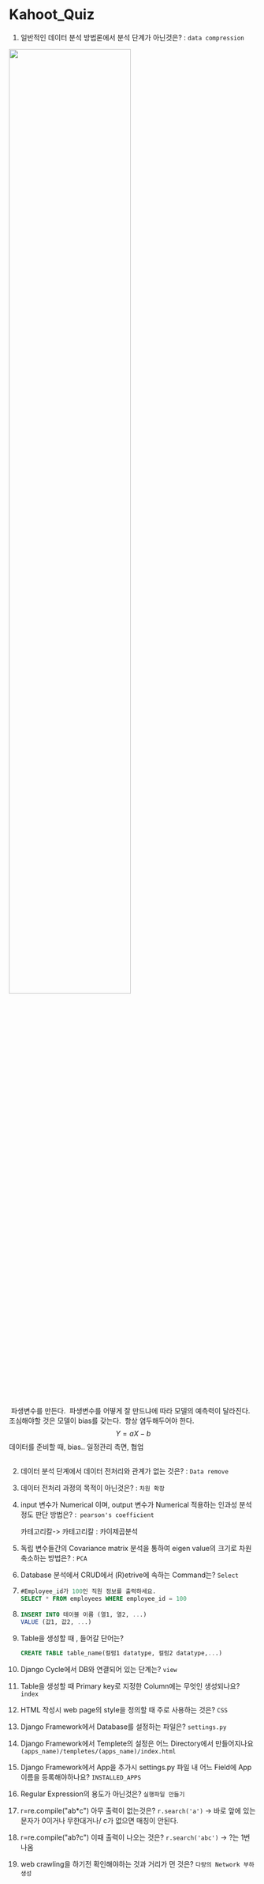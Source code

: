 # Kahoot_Quiz



1. 일반적인 데이터 분석 방법론에서 분석 단계가 아닌것은? : `data compression`

<img src="/Users/yoohwayoung/Library/Application Support/typora-user-images/image-20210705224104694.png" width=70%>

​	파생변수를 만든다. 
​	파생변수를 어떻게 잘 만드냐에 따라 모델의 예측력이 달라진다. 
​	조심해야할 것은 모델이 bias를 갖는다. 
​	항상 염두해두어야 한다.
$$
Y = aX -b
$$
​	데이터를 준비할 때, bias.. 일정관리 측면, 협업

## 



2. 데이터 분석 단계에서 데이터 전처리와 관계가 없는 것은? : `Data remove `

3. 데이터 전처리 과정의 목적이 아닌것은? : `차원 확장`

4. input 변수가 Numerical 이며, output 변수가 Numerical 적용하는 인과성 분석 정도 판단 방법은? :` pearson's coefficient`

   카테고리칼-> 카테고리칼 : 카이제곱분석

5. 독립 변수들간의 Covariance matrix 분석을 통하여 eigen value의 크기로 차원축소하는 방법은? : `PCA`

6. Database 분석에서 CRUD에서 (R)etrive에 속하는 Command는?  `Select`

7. ```sql
   #Employee_id가 100인 직원 정보를 출력하세요.
   SELECT * FROM employees WHERE employee_id = 100
   ```

8. ``` sql
   INSERT INTO 테이블 이름 (열1, 열2, ...)
   VALUE (값1, 값2, ...)
   ```

9. Table을 생성할 때 , 들어갈 단어는?

   ``` sql
   CREATE TABLE table_name(컬럼1 datatype, 컬럼2 datatype,...)
   ```

10. Django Cycle에서 DB와 연결되어 있는 단계는? `view`

11. Table을 생성할 때 Primary key로 지정한 Column에는 무엇인 생성되나요? `index`

12. HTML 작성시 web page의 style을 정의할 때 주로 사용하는 것은? `CSS`

13. Django Framework에서 Database를 설정하는 파일은? `settings.py`

14. Django Framework에서 Templete의 설정은 어느 Directory에서 만들어지나요 `(apps_name)/templetes/(apps_name)/index.html`

15. Django Framework에서 App을 추가시 settings.py 파일 내 어느 Field에 App이름을 등록해야하나요? `INSTALLED_APPS`

16. Regular Expression의 용도가 아닌것은? `실행파일 만들기`

17. r=re.compile("ab*c") 아무 출력이 없는것은? `r.search('a')` -> 바로 앞에 있는 문자가 0이거나 무한대거나/ c가 없으면 매칭이 안된다.

18. r=re.compile("ab?c") 이때 출력이 나오는 것은? `r.search('abc')` -> ?는 1번 나옴

19. web crawling을 하기전 확인해야하는 것과 거리가 먼 것은? `다량의 Network 부하 생성`